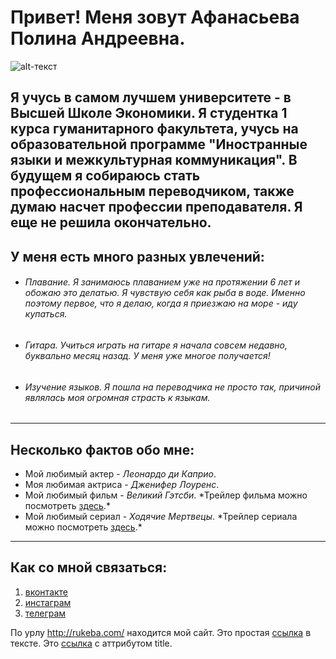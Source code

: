 # Привет! Меня зовут Афанасьева Полина Андреевна.
![alt-текст](https://pp.userapi.com/c836533/v836533793/5853b/bDsSuxmq_Z0.jpg "Необязательный титул")

Я учусь в самом лучшем университете - в Высшей Школе Экономики. Я студентка 1 курса гуманитарного факультета, учусь на образовательной программе "Иностранные языки и межкультурная коммуникация". В будущем я собираюсь стать профессиональным переводчиком, также думаю насчет профессии преподавателя. Я еще не решила окончательно.
------
## У меня есть много разных увлечений:
+ ###### Плавание.   Я занимаюсь плаванием уже на протяжении 6 лет и обожаю это делатью. Я чувствую себя как рыба в воде. Именно поэтому первое, что я делаю, когда я приезжаю на море - иду купаться.
+ ###### Гитара.   Учиться играть на гитаре я начала совсем недавно, буквально месяц назад. У меня уже многое получается!
+ ###### Изучение языков.   Я пошла на переводчика не просто так, причиной являлась моя огромная страсть к языкам.
***
## Несколько фактов обо мне:
* Мой любимый актер - *Леонардо ди Каприо*.
* Моя любимая актриса - *Дженифер Лоуренс*.
* Мой любимый фильм - *Великий Гэтсби*. \*Трейлер фильма можно посмотреть [здесь][1].\*
* Мой любимый сериал - *Ходячие Мертвецы*. \*Трейлер сериала можно посмотреть [здесь][2].\* 
* * *
## Как со мной связаться:
 1. [вконтакте](http://www.vk.com/polinaaf/)
 2. [инстаграм](http://www.instagram.com/tiskau_tornado/)
 3. [телеграм](http://t.me/polinafanaseva/)
  
По урлу <http://rukeba.com/> находится мой сайт.
 Это простая [ссылка](http://rukeba.com/) в тексте.
Это [ссылка](http://rukeba.com/ "Титул") с аттрибутом title.

 
 [1]: https://www.youtube.com/watch?v=ibqIWYqzG7w/ "Великий Гэтсби"
 [2]: https://www.youtube.com/watch?v=cu2ApTImBKc/ "Ходячие мертвецы"


